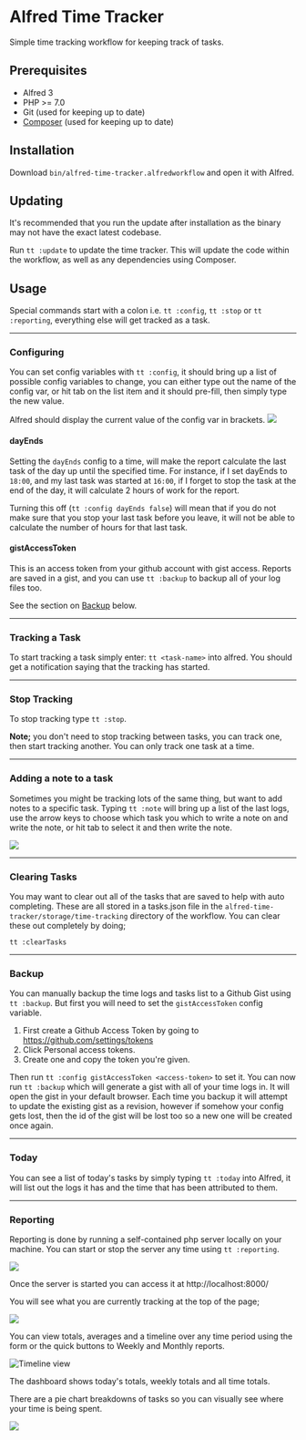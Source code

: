# Alfred Time Tracker

Simple time tracking workflow for keeping track of tasks.

## Prerequisites
* Alfred 3 
* PHP >= 7.0
* Git (used for keeping up to date)
* [Composer](https://getcomposer.org/) (used for keeping up to date)

## Installation

Download `bin/alfred-time-tracker.alfredworkflow` and open it with Alfred.

## Updating

It's recommended that you run the update after installation as the binary may not have the exact latest codebase.

Run `tt :update` to update the time tracker. This will update the code within the workflow, as well as any dependencies using Composer.

## Usage

Special commands start with a colon i.e. `tt :config`, `tt :stop` or `tt :reporting`, everything else will get tracked as a task.

---

### Configuring

You can set config variables with `tt :config`, it should bring up a list of possible config variables to change, you can either type out the name of the config var, or hit tab on the list item and it should pre-fill, then simply type the new value.

Alfred should display the current value of the config var in brackets.
![](http://c.dayjo.me/0o061f1P2G3U/Screen%20Recording%202018-01-19%20at%2004.12%20pm.gif)

#### dayEnds
Setting the `dayEnds` config to a time, will make the report calculate the last task of the day up until the specified time. For instance, if I set dayEnds to `18:00`, and my last task was started at `16:00`, if I forget to stop the task at the end of the day, it will calculate 2 hours of work for the report.

Turning this off (`tt :config dayEnds false`) will mean that if you do not make sure that you stop your last task before you leave, it will not be able to calculate the number of hours for that last task.


#### gistAccessToken
This is an access token from your github account with gist access. Reports are saved in a gist, and you can use `tt :backup` to backup all of your log files too.

See the section on [Backup](#Backup) below.

---

### Tracking a Task
To start tracking a task simply enter: `tt <task-name>` into alfred. You should get a notification saying that the tracking has started.

---

### Stop Tracking
To stop tracking type `tt :stop`.

__Note;__ you don't need to stop tracking between tasks, you can track one, then start tracking another. You can only track one task at a time.

---

### Adding a note to a task
Sometimes you might be tracking lots of the same thing, but want to add notes to a specific task. Typing `tt :note` will bring up a list of the last logs, use the arrow keys to choose which task you which to write a note on and write the note, or hit tab to select it and then write the note.

![](http://c.dayjo.me/1j1v092a0s0z/Screen%20Recording%202018-01-05%20at%2002.38%20pm.gif)

---

### Clearing Tasks

You may want to clear out all of the tasks that are saved to help with auto completing. These are all stored in a tasks.json file in the `alfred-time-tracker/storage/time-tracking` directory of the workflow. You can clear these out completely by doing;

```
tt :clearTasks
```

---

### Backup
You can manually backup the time logs and tasks list to a Github Gist using `tt :backup`. But first you will need to set the `gistAccessToken` config variable.

1. First create a Github Access Token by going to https://github.com/settings/tokens
2. Click Personal access tokens.
3. Create one and copy the token you're given.

Then run `tt :config gistAccessToken <access-token>` to set it. You can now run `tt :backup` which will generate a gist with all of your time logs in. It will open the gist in your default browser. Each time you backup it will attempt to update the existing gist as a revision, however if somehow your config gets lost, then the id of the gist will be lost too so a new one will be created once again.

---

### Today
You can see a list of today's tasks by simply typing `tt :today` into Alfred, it will list out the logs it has and the time that has been attributed to them.

---

### Reporting

Reporting is done by running a self-contained php server locally on your machine. You can start or stop the server any time using `tt :reporting`.

![](http://c.dayjo.me/0k0n171v1m16/Image%202018-01-19%20at%204.24.05%20pm.png)

Once the server is started you can access it at http://localhost:8000/

You will see what you are currently tracking at the top of the page;

![](http://c.dayjo.me/0U1T3D2V2g01/Image%202018-01-19%20at%204.28.16%20pm.png)

You can view totals, averages and a timeline over any time period using the form or the quick buttons to Weekly and Monthly reports.


![Timeline view](http://c.dayjo.me/0d2o0E0A0M3k/Image%202018-01-19%20at%204.30.24%20pm.png)

The dashboard shows today's totals, weekly totals and all time totals.

There are a pie chart breakdowns of tasks so you can visually see where your time is being spent.

![](http://c.dayjo.me/103Y0K001d0b/Image%202018-01-19%20at%204.26.53%20pm.png)
